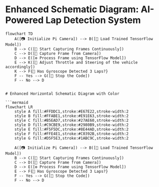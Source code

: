 # Enhanced Schematic Diagram: AI-Powered Lap Detection System

```mermaid
flowchart TD
    A([📷 Initialize Pi Camera]) --> B([🧠 Load Trained TensorFlow Model])
    B --> C([🎥 Start Capturing Frames Continuously])
    C --> D([📸 Capture Frame from Camera])
    D --> E([⚙️ Process Frame using TensorFlow Model])
    E --> K([🚙 Adjust Throttle and Steering of the vehicle accordingly])
    K --> F{🏁 Has Gyroscope Detected 3 Laps?}
    F -- Yes --> G([🛑 Stop the Code])
    F -- No --> D


# Enhanced Horizontal Schematic Diagram with Color

```mermaid
flowchart LR
    style A fill:#FFDDC1,stroke:#E67E22,stroke-width:2
    style B fill:#FFABE1,stroke:#E91E63,stroke-width:2
    style C fill:#B5EAD7,stroke:#27AE60,stroke-width:2
    style D fill:#C9CBE9,stroke:#2980B9,stroke-width:2
    style E fill:#F5F5DC,stroke:#8E44AD,stroke-width:2
    style F fill:#FFE4E1,stroke:#C0392B,stroke-width:2
    style G fill:#D5F5E3,stroke:#1ABC9C,stroke-width:2

    A([📷 Initialize Pi Camera]) --> B([🧠 Load Trained TensorFlow Model])
    B --> C([🎥 Start Capturing Frames Continuously])
    C --> D([📸 Capture Frame from Camera])
    D --> E([⚙️ Process Frame using TensorFlow Model])
    E --> F{🏁 Has Gyroscope Detected 3 Laps?}
    F -- Yes --> G([🛑 Stop the Code])
    F -- No --> D
